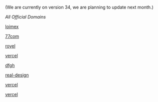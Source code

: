 (We are currently on version 34, we are planning to update next month.)

*All Official Domains*

[loimex](https://realchat.loimex.es)

[77com](https://realchat.77com.ru)

[royel](https://chat-real.royel.cl)

[vercel](https://realz3.vercel.app)

[dfgh](https://realist.dfgh.in)

[real-design](https://chat.real-design.ro)

[vercel](https://rndm-real.vercel.app)

[vercel](https://realchatfr.vercel.app)
